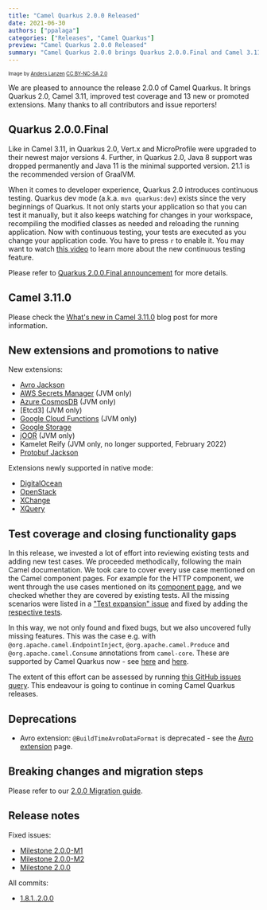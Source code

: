 ```yaml
---
title: "Camel Quarkus 2.0.0 Released"
date: 2021-06-30
authors: ["ppalaga"]
categories: ["Releases", "Camel Quarkus"]
preview: "Camel Quarkus 2.0.0 Released"
summary: "Camel Quarkus 2.0.0 brings Quarkus 2.0.0.Final and Camel 3.11.0"
---
```


<sub><sup>Image by <a href="https://www.flickr.com/photos/lanzen/5984113332">Anders Lanzen</a> <a href="https://creativecommons.org/licenses/by-nc-sa/2.0">CC BY-NC-SA 2.0</a></sup></sub>

We are pleased to announce the release 2.0.0 of Camel Quarkus.
It brings Quarkus 2.0, Camel 3.11, improved test coverage and 13 new or promoted extensions.
Many thanks to all contributors and issue reporters!

## Quarkus 2.0.0.Final

Like in Camel 3.11, in Quarkus 2.0, Vert.x and MicroProfile were upgraded to their newest major versions 4.
Further, in Quarkus 2.0, Java 8 support was dropped permanently and Java 11 is the minimal supported version.
21.1 is the recommended version of GraalVM.

When it comes to developer experience, Quarkus 2.0 introduces continuous testing.
Quarkus dev mode (a.k.a. `mvn quarkus:dev`) exists since the very beginnings of Quarkus.
It not only starts your application so that you can test it manually,
but it also keeps watching for changes in your workspace, recompiling the modified classes as needed
and reloading the running application.
Now with continuous testing, your tests are executed as you change your application code.
You have to press `r` to enable it.
You may want to watch [this video](https://www.youtube.com/watch?v=rUyiTzbezjw) to learn more about the new continuous testing feature.

Please refer to [Quarkus 2.0.0.Final announcement](https://quarkus.io/blog/quarkus-2-0-0-final-released/) for more details.

## Camel 3.11.0

Please check the [What's new in Camel 3.11.0](/blog/2021/06/Camel311-Whatsnew/) blog post for more information.

## New extensions and promotions to native

New extensions:

- [Avro Jackson](/camel-quarkus/next/reference/extensions/jackson-avro.html)
- [AWS Secrets Manager](/camel-quarkus/next/reference/extensions/aws-secrets-manager.html) (JVM only)
- [Azure CosmosDB](/camel-quarkus/next/reference/extensions/azure-cosmosdb.html) (JVM only)
- [Etcd3] (JVM only)
- [Google Cloud Functions](/camel-quarkus/next/reference/extensions/google-functions.html) (JVM only)
- [Google Storage](/camel-quarkus/next/reference/extensions/google-storage.html)
- [jOOR](/camel-quarkus/next/reference/extensions/joor.html) (JVM only)
- Kamelet Reify (JVM only, no longer supported, February 2022)
- [Protobuf Jackson](/camel-quarkus/next/reference/extensions/jackson-protobuf.html)

Extensions newly supported in native mode:

- [DigitalOcean](/camel-quarkus/next/reference/extensions/digitalocean.html)
- [OpenStack](/camel-quarkus/next/reference/extensions/openstack.html)
- [XChange](/camel-quarkus/next/reference/extensions/xchange.html)
- [XQuery](/camel-quarkus/next/reference/extensions/saxon.html)

## Test coverage and closing functionality gaps

In this release, we invested a lot of effort into reviewing existing tests and adding new test cases.
We proceeded methodically, following the main Camel documentation.
We took care to cover every use case mentioned on the Camel component pages.
For example for the HTTP component, we went through the use cases mentioned on its [component page](/components/next/http-component.html),
and we checked whether they are covered by existing tests.
All the missing scenarios were listed in a ["Test expansion" issue](https://github.com/apache/camel-quarkus/issues/2794)
and fixed by adding the [respective tests](https://github.com/apache/camel-quarkus/commit/5c969cac27abd1af122b895fc0a7e7f26b69df25).

In this way, we not only found and fixed bugs, but we also uncovered fully missing features.
This was the case e.g. with `@org.apache.camel.EndpointInject`, `@org.apache.camel.Produce` and `@org.apache.camel.Consume` annotations from `camel-core`.
These are supported by Camel Quarkus now - see [here](/camel-quarkus/next/user-guide/cdi.html#_endpointinject_and_produce) and [here](/camel-quarkus/next/user-guide/cdi.html#_consume).

The extent of this effort can be assessed by running [this GitHub issues query](https://github.com/apache/camel-quarkus/issues?q=is%3Aissue+label%3Aintegration-test+closed%3A2021-04-26..2021-06-25). This endeavour is going to continue in coming Camel Quarkus releases.

## Deprecations

- Avro extension: `@BuildTimeAvroDataFormat` is deprecated - see the [Avro extension](/camel-quarkus/next/reference/extensions/avro.html#extensions-avro-additional-camel-quarkus-configuration) page.

## Breaking changes and migration steps

Please refer to our [2.0.0 Migration guide](/camel-quarkus/next/migration-guide/2.0.0.html).

## Release notes

Fixed issues:

- [Milestone 2.0.0-M1](https://github.com/apache/camel-quarkus/milestone/13?closed=1)
- [Milestone 2.0.0-M2](https://github.com/apache/camel-quarkus/milestone/16?closed=1)
- [Milestone 2.0.0](https://github.com/apache/camel-quarkus/milestone/15?closed=1)

All commits:

- [1.8.1..2.0.0](https://github.com/apache/camel-quarkus/compare/1.8.1...2.0.0)
